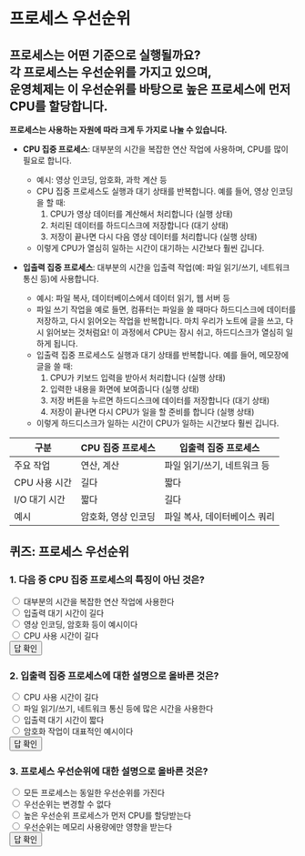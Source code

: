 # 프로세스 우선순위

프로세스는 어떤 기준으로 실행될까요?  
각 프로세스는 우선순위를 가지고 있으며,  
운영체제는 이 우선순위를 바탕으로 높은 프로세스에 먼저 CPU를 할당합니다.
---

**프로세스는 사용하는 자원에 따라 크게 두 가지로 나눌 수 있습니다.**

- **CPU 집중 프로세스**: 대부분의 시간을 복잡한 연산 작업에 사용하며, CPU를 많이 필요로 합니다.
  - 예시: 영상 인코딩, 암호화, 과학 계산 등
  - CPU 집중 프로세스도 실행과 대기 상태를 반복합니다. 예를 들어, 영상 인코딩을 할 때:
    1. CPU가 영상 데이터를 계산해서 처리합니다 (실행 상태)
    2. 처리된 데이터를 하드디스크에 저장합니다 (대기 상태)
    3. 저장이 끝나면 다시 다음 영상 데이터를 처리합니다 (실행 상태)
  - 이렇게 CPU가 열심히 일하는 시간이 대기하는 시간보다 훨씬 깁니다.

- **입출력 집중 프로세스**: 대부분의 시간을 입출력 작업(예: 파일 읽기/쓰기, 네트워크 통신 등)에 사용합니다.
  - 예시: 파일 복사, 데이터베이스에서 데이터 읽기, 웹 서버 등
  - 파일 쓰기 작업을 예로 들면, 컴퓨터는 파일을 쓸 때마다 하드디스크에 데이터를 저장하고, 다시 읽어오는 작업을 반복합니다. 마치 우리가 노트에 글을 쓰고, 다시 읽어보는 것처럼요! 이 과정에서 CPU는 잠시 쉬고, 하드디스크가 열심히 일하게 됩니다.
  - 입출력 집중 프로세스도 실행과 대기 상태를 반복합니다. 예를 들어, 메모장에 글을 쓸 때:
    1. CPU가 키보드 입력을 받아서 처리합니다 (실행 상태)
    2. 입력한 내용을 화면에 보여줍니다 (실행 상태)
    3. 저장 버튼을 누르면 하드디스크에 데이터를 저장합니다 (대기 상태)
    4. 저장이 끝나면 다시 CPU가 일을 할 준비를 합니다 (실행 상태)
  - 이렇게 하드디스크가 일하는 시간이 CPU가 일하는 시간보다 훨씬 깁니다.

| 구분           | CPU 집중 프로세스           | 입출력 집중 프로세스         |
|----------------|----------------------------|-----------------------------|
| 주요 작업      | 연산, 계산                 | 파일 읽기/쓰기, 네트워크 등  |
| CPU 사용 시간  | 길다                        | 짧다                        |
| I/O 대기 시간  | 짧다                        | 길다                        |
| 예시           | 암호화, 영상 인코딩         | 파일 복사, 데이터베이스 쿼리 |

## 퀴즈: 프로세스 우선순위

### 1. 다음 중 CPU 집중 프로세스의 특징이 아닌 것은?

<div class="quiz-container" data-quiz-id="1" data-correct-answer="b">
  <label><input type="radio" name="quiz1" value="a"> 대부분의 시간을 복잡한 연산 작업에 사용한다</label><br>
  <label><input type="radio" name="quiz1" value="b"> 입출력 대기 시간이 길다</label><br>
  <label><input type="radio" name="quiz1" value="c"> 영상 인코딩, 암호화 등이 예시이다</label><br>
  <label><input type="radio" name="quiz1" value="d"> CPU 사용 시간이 길다</label><br>
  <button onclick="checkQuizAnswer(this)">답 확인</button>
  <div class="quiz-result"></div>
</div>

### 2. 입출력 집중 프로세스에 대한 설명으로 올바른 것은?

<div class="quiz-container" data-quiz-id="2" data-correct-answer="b">
  <label><input type="radio" name="quiz2" value="a"> CPU 사용 시간이 길다</label><br>
  <label><input type="radio" name="quiz2" value="b"> 파일 읽기/쓰기, 네트워크 통신 등에 많은 시간을 사용한다</label><br>
  <label><input type="radio" name="quiz2" value="c"> 입출력 대기 시간이 짧다</label><br>
  <label><input type="radio" name="quiz2" value="d"> 암호화 작업이 대표적인 예시이다</label><br>
  <button onclick="checkQuizAnswer(this)">답 확인</button>
  <div class="quiz-result"></div>
</div>

### 3. 프로세스 우선순위에 대한 설명으로 올바른 것은?

<div class="quiz-container" data-quiz-id="3" data-correct-answer="c">
  <label><input type="radio" name="quiz3" value="a"> 모든 프로세스는 동일한 우선순위를 가진다</label><br>
  <label><input type="radio" name="quiz3" value="b"> 우선순위는 변경할 수 없다</label><br>
  <label><input type="radio" name="quiz3" value="c"> 높은 우선순위 프로세스가 먼저 CPU를 할당받는다</label><br>
  <label><input type="radio" name="quiz3" value="d"> 우선순위는 메모리 사용량에만 영향을 받는다</label><br>
  <button onclick="checkQuizAnswer(this)">답 확인</button>
  <div class="quiz-result"></div>
</div>
